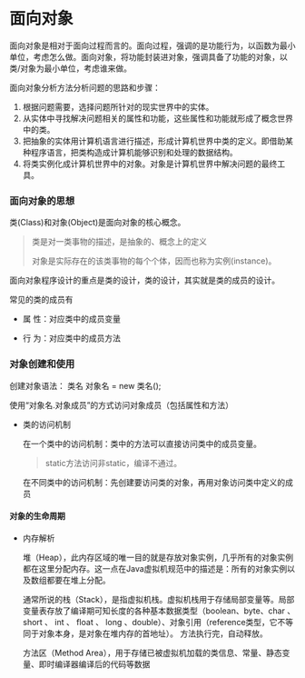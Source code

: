 # 面向对象

面向对象是相对于面向过程而言的。面向过程，强调的是功能行为，以函数为最小单位，考虑怎么做。面向对象，将功能封装进对象，强调具备了功能的对象，以类/对象为最小单位，考虑谁来做。

面向对象分析方法分析问题的思路和步骤： 

1. 根据问题需要，选择问题所针对的现实世界中的实体。 
2. 从实体中寻找解决问题相关的属性和功能，这些属性和功能就形成了概念世界中的类。
3. 把抽象的实体用计算机语言进行描述，形成计算机世界中类的定义。即借助某种程序语言，把类构造成计算机能够识别和处理的数据结构。
4. 将类实例化成计算机世界中的对象。对象是计算机世界中解决问题的最终工具。

### 面向对象的思想

类(Class)和对象(Object)是面向对象的核心概念。

> 类是对一类事物的描述，是抽象的、概念上的定义
>
> 对象是实际存在的该类事物的每个个体，因而也称为实例(instance)。

面向对象程序设计的重点是类的设计，类的设计，其实就是类的成员的设计。

常见的类的成员有

* 属 性：对应类中的成员变量

* 行 为：对应类中的成员方法

### 对象创建和使用

创建对象语法： 类名 对象名 = new 类名();

使用“对象名.对象成员”的方式访问对象成员（包括属性和方法）

* 类的访问机制

  在一个类中的访问机制：类中的方法可以直接访问类中的成员变量。 

    > static方法访问非static，编译不通过。

    在不同类中的访问机制：先创建要访问类的对象，再用对象访问类中定义的成员

#### 对象的生命周期



* 内存解析

  堆（Heap），此内存区域的唯一目的就是存放对象实例，几乎所有的对象实例都在这里分配内存。这一点在Java虚拟机规范中的描述是：所有的对象实例以及数组都要在堆上分配。 

  通常所说的栈（Stack），是指虚拟机栈。虚拟机栈用于存储局部变量等。局部变量表存放了编译期可知长度的各种基本数据类型（boolean、byte、char 、 short 、 int 、 float 、 long 、double）、对象引用（reference类型，它不等同于对象本身，是对象在堆内存的首地址）。 方法执行完，自动释放。 

  方法区（Method Area），用于存储已被虚拟机加载的类信息、常量、静态变量、即时编译器编译后的代码等数据